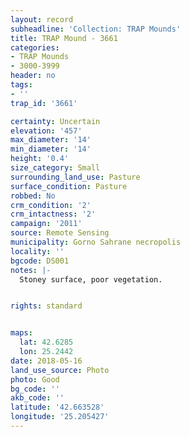 ```yaml
---
layout: record
subheadline: 'Collection: TRAP Mounds'
title: TRAP Mound - 3661
categories:
- TRAP Mounds
- 3000-3999
header: no
tags:
- ''
trap_id: '3661'

certainty: Uncertain
elevation: '457'
max_diameter: '14'
min_diameter: '14'
height: '0.4'
size_category: Small
surrounding_land_use: Pasture
surface_condition: Pasture
robbed: No
crm_condition: '2'
crm_intactness: '2'
campaign: '2011'
source: Remote Sensing
municipality: Gorno Sahrane necropolis
locality: ''
bgcode: DS001
notes: |-
  Stoney surface, poor vegetation.


rights: standard


maps:
  lat: 42.6285
  lon: 25.2442
date: 2018-05-16
land_use_source: Photo
photo: Good
bg_code: ''
akb_code: ''
latitude: '42.663528'
longitude: '25.205427'
---
```


